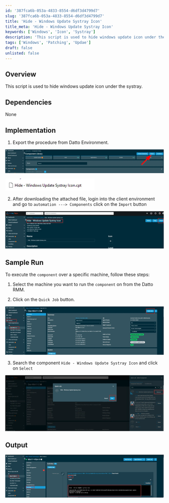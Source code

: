 ```yaml
---
id: '387fca6b-053a-4833-8554-d6df3d4799d7'
slug: '387fca6b-053a-4833-8554-d6df3d4799d7'
title: 'Hide - Windows Update Systray Icon'
title_meta: 'Hide - Windows Update Systray Icon'
keywords: ['Windows', 'Icon', 'Systray']
description: 'This script is used to hide windows update icon under the systray'
tags: ['Windows', 'Patching', 'Updae']
draft: false
unlisted: false
---
```


## Overview

This script is used to hide windows update icon under the systray.

## Dependencies

None

## Implementation  

1. Export the procedure from Datto Environment.

![Image 1](../../../static/img/docs/387fca6b-053a-4833-8554-d6df3d4799d7/import.webp)

![Image 2](../../../static/img/docs/387fca6b-053a-4833-8554-d6df3d4799d7/cptfile.webp)

2. After downloading the attached file, login into the client environment and go to `automation ---> Components` click on the `Import` button

![Image 3](../../../static/img/docs/387fca6b-053a-4833-8554-d6df3d4799d7/Export.webp)

## Sample Run

To execute the `component` over a specific machine, follow these steps:  

1. Select the machine you want to run the `component` on from the Datto RMM.  

2. Click on the `Quick Job` button.  

![Image 4](../../../static/img/docs/387fca6b-053a-4833-8554-d6df3d4799d7/quickjob.webp)  

3. Search the component `Hide - Windows Update Systray Icon` and click on `Select`

![Image 5](../../../static/img/docs/387fca6b-053a-4833-8554-d6df3d4799d7/run-procedure.webp)

## Output

![Image 6](../../../static/img/docs/387fca6b-053a-4833-8554-d6df3d4799d7/logs.webp)